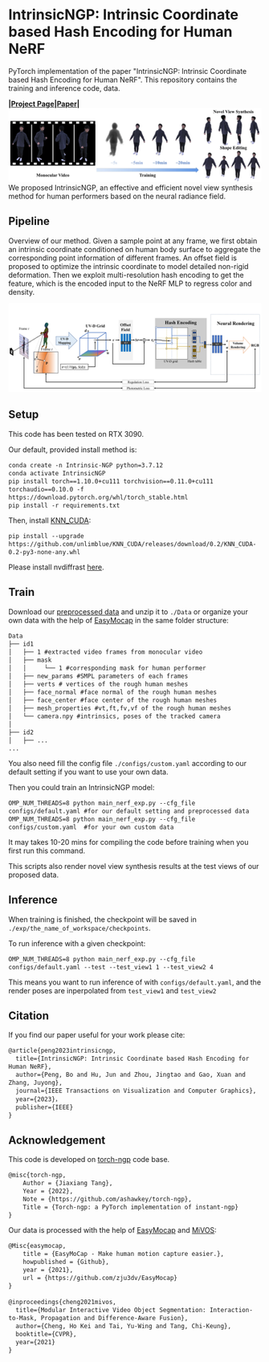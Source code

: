 # IntrinsicNGP: Intrinsic Coordinate based Hash Encoding for Human NeRF

PyTorch implementation of the paper "IntrinsicNGP: Intrinsic Coordinate based Hash Encoding for Human NeRF". This repository contains the training and inference code, data.

**|[Project Page](https://ustc3dv.github.io/IntrinsicNGP/)|[Paper](https://arxiv.org/abs/2302.14683)|**
![teaser](fig/teaser.jpg)
We proposed IntrinsicNGP, an effective and efficient novel view synthesis method for human performers based on the neural radiance field. 

## Pipeline
Overview of our method. Given a sample point at any frame, we first obtain an intrinsic coordinate conditioned on human body surface to aggregate the corresponding point information of different frames. An offset field is proposed to optimize the intrinsic coordinate to model detailed non-rigid deformation. Then we exploit multi-resolution hash encoding to get the feature, which is the encoded input to the NeRF MLP to regress color and density.

![pipeline](fig/pipeline.jpg)



## Setup

This code has been tested on RTX 3090. 

Our default, provided install method is:

```
conda create -n Intrinsic-NGP python=3.7.12
conda activate IntrinsicNGP
pip install torch==1.10.0+cu111 torchvision==0.11.0+cu111 torchaudio==0.10.0 -f https://download.pytorch.org/whl/torch_stable.html 
pip install -r requirements.txt
```
Then, install [KNN_CUDA](https://github.com/unlimblue/KNN_CUDA):
```
pip install --upgrade https://github.com/unlimblue/KNN_CUDA/releases/download/0.2/KNN_CUDA-0.2-py3-none-any.whl 
```
Please install nvdiffrast [here](https://nvlabs.github.io/nvdiffrast).






## Train
Download our [preprocessed data](https://drive.google.com/file/d/1HMRxFr-amr31OUFs6CmD7EkYM51A7dnV/view?usp=sharing) and unzip it to `./Data` or organize your own data with the help of [EasyMocap](https://github.com/zju3dv/EasyMocap) in the same folder structure:

```
Data
├── id1
│   ├── 1 #extracted video frames from monocular video
│   ├── mask 
│   │     └── 1 #corresponding mask for human performer 
│   ├── new_params #SMPL parameters of each frames
│   ├── verts # vertices of the rough human meshes
│   ├── face_normal #face normal of the rough human meshes
│   ├── face_center #face center of the rough human meshes
│   ├── mesh_properties #vt,ft,fv,vf of the rough human meshes 
│   └── camera.npy #intrinsics, poses of the tracked camera
│  
├── id2
│   ├── ...
...
```

You also need fill the config file `./configs/custom.yaml` according to our default setting if you want to use your own data. 

Then you could train an IntrinsicNGP model:

```
OMP_NUM_THREADS=8 python main_nerf_exp.py --cfg_file configs/default.yaml #for our default setting and preprocessed data
OMP_NUM_THREADS=8 python main_nerf_exp.py --cfg_file configs/custom.yaml  #for your own custom data
```

It may takes 10-20 mins for compiling the code before training when you first run this command.

This scripts also render novel view synthesis results at the test views of our proposed data. 

## Inference
When training is finished, the checkpoint will be saved in `./exp/the_name_of_workspace/checkpoints`.

To run inference with a given checkpoint: 

```
OMP_NUM_THREADS=8 python main_nerf_exp.py --cfg_file configs/default.yaml --test --test_view1 1 --test_view2 4
```
This means you want to run inference of with `configs/default.yaml`, and the render poses are inperpolated from `test_view1` and `test_view2`


## Citation

If you find our paper useful for your work please cite:

```
@article{peng2023intrinsicngp,
  title={IntrinsicNGP: Intrinsic Coordinate based Hash Encoding for Human NeRF},
  author={Peng, Bo and Hu, Jun and Zhou, Jingtao and Gao, Xuan and Zhang, Juyong},
  journal={IEEE Transactions on Visualization and Computer Graphics},
  year={2023}，
  publisher={IEEE}
}
```

## Acknowledgement

This code is developed on [torch-ngp](https://github.com/ashawkey/torch-ngp) code base. 

```
@misc{torch-ngp,
    Author = {Jiaxiang Tang},
    Year = {2022},
    Note = {https://github.com/ashawkey/torch-ngp},
    Title = {Torch-ngp: a PyTorch implementation of instant-ngp}
}
```
Our data is processed with the help of [EasyMocap](https://github.com/zju3dv/EasyMocap) and [MiVOS](https://github.com/hkchengrex/MiVOS):
```
@Misc{easymocap,  
    title = {EasyMoCap - Make human motion capture easier.},
    howpublished = {Github},  
    year = {2021},
    url = {https://github.com/zju3dv/EasyMocap}
}

@inproceedings{cheng2021mivos,
  title={Modular Interactive Video Object Segmentation: Interaction-to-Mask, Propagation and Difference-Aware Fusion},
  author={Cheng, Ho Kei and Tai, Yu-Wing and Tang, Chi-Keung},
  booktitle={CVPR},
  year={2021}
}
```
